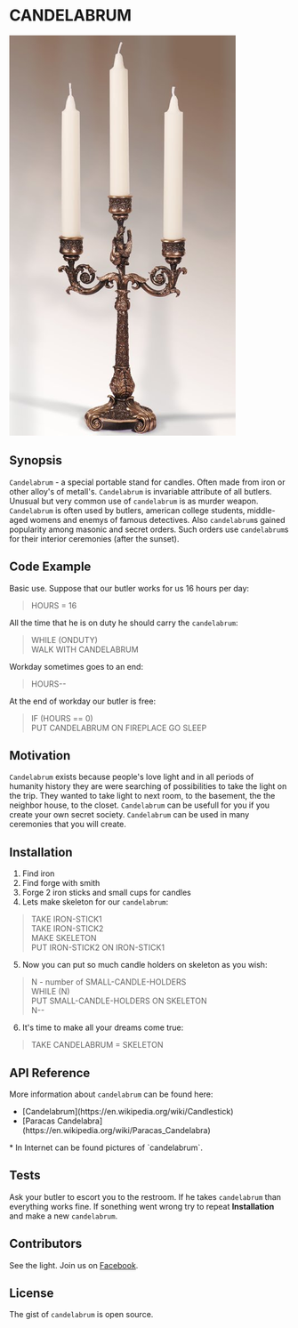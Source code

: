 # CANDELABRUM

![example of candelabrum](./img/candelabrum.jpg)

## Synopsis

`Candelabrum` - a special portable stand for candles. Often made from iron or other alloy's of metall's. `Candelabrum` is invariable attribute of all butlers. Unusual but very common use of `candelabrum` is as murder weapon. `Candelabrum` is often used by butlers, american college students, middle-aged womens and enemys of famous detectives. Also `candelabrum`s gained popularity among masonic and secret orders. Such orders use `candelabrum`s for their interior ceremonies (after the sunset).        

## Code Example

Basic use. Suppose that our butler works for us 16 hours per day:
> HOURS = 16 <br/>

All the time that he is on duty he should carry the `candelabrum`:
> WHILE (ONDUTY) <br/> 
>   WALK WITH CANDELABRUM <br/>

Workday sometimes goes to an end:
>   HOURS-- <br/>

At the end of workday our butler is free: 
>   IF (HOURS == 0) <br/>
>      PUT CANDELABRUM ON FIREPLACE
>      GO SLEEP     

## Motivation

`Candelabrum` exists because people's love light and in all periods of humanity history they are were searching of possibilities to take the light on the trip. They wanted to take light to next room, to the basement, the the neighbor house, to the closet. `Candelabrum` can be usefull for you if you create your own secret society. `Candelabrum` can be used in many ceremonies that you will create. 

## Installation

1. Find iron 
2. Find forge with smith
3. Forge 2 iron sticks and small cups for candles
4. Lets make skeleton for our `candelabrum`:

> TAKE IRON-STICK1 <br/>
> TAKE IRON-STICK2 <br/>
> MAKE SKELETON <br/>
>    PUT IRON-STICK2 ON IRON-STICK1 <br/>

5. Now you can put so much candle holders on skeleton as you wish:

> N - number of SMALL-CANDLE-HOLDERS <br /> 
> WHILE (N) <br/>
>   PUT SMALL-CANDLE-HOLDERS ON SKELETON <br/>
>   N-- <br/>

6. It's time to make all your dreams come true:

> TAKE CANDELABRUM = SKELETON <br/>

## API Reference

More information about `candelabrum` can be found here:
<ul>
    <li> [Candelabrum](https://en.wikipedia.org/wiki/Candlestick) </li>
    <li> [Paracas Candelabra](https://en.wikipedia.org/wiki/Paracas_Candelabra) </li>
</ul>*
In Internet can be found pictures of `candelabrum`.

## Tests

Ask your butler to escort you to the restroom. If he takes `candelabrum` than everything works fine. If sonething went wrong try to repeat **Installation** and make a new `candelabrum`.   

## Contributors

See the light. Join us on [Facebook](https://www.facebook.com/CANDELABRUM-116938974985050/).

## License

The gist of `candelabrum` is open source. 